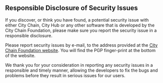 Responsible Disclosure of Security Issues
-----------------------

If you discover, or think you have found, a potential security issue with either City Chain, City Hub or any other software 
that is developed by the City Chain Foundation, please make sure you report the security issue in a responsible disclosure.

Please report security issues by e-mail, to the address provided at the [City Chain Foundation website](https://www.citychain.foundation/). You will find the PGP finger-print at the bottom of the website.

We thank you for your consideration in reporting any security issues in a responsible and timely manner, allowing the 
developers to fix the bugs and problems before they result in serious issues for our users.
